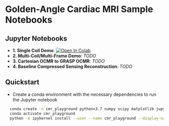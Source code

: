 # Golden-Angle Cardiac MRI Sample Notebooks


## Jupyter Notebooks
 - **1. Single Coil Demo**: [![Open In Colab](https://colab.research.google.com/assets/colab-badge.svg)](https://colab.research.google.com/github/CARDIAL-nyu/cmr-playground/blob/main/golden_angle_sample/Sample%20XD-GRASP%20Type%20Radial%20-%20Single%20Coil.ipynb)
 - **2. Multi-Coil/Multi-Frame Demo**: *TODO*
 - **3. Cartesian OCMR to GRASP OCMR**: *TODO*
 - **4. Baseline Compressed Sensing Reconstruction**: *TODO*

## Quickstart

 - Create a conda environment with the necessary dependencies to run the Jupyter notebook

```bash
  conda create -n cmr_playground python=3.7 numpy scipy matplotlib jupyter ipykernel ipympl sigpy seaborn -c conda-forge -c frankong
  conda activate cmr_playground
  python -m ipykernel install --user --name cmr_playground --display-name "Python 3.7 (cmr_playground)"
```
